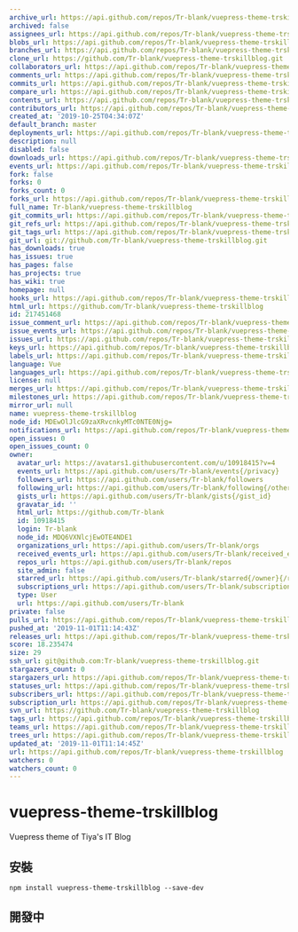 ```yaml
---
archive_url: https://api.github.com/repos/Tr-blank/vuepress-theme-trskillblog/{archive_format}{/ref}
archived: false
assignees_url: https://api.github.com/repos/Tr-blank/vuepress-theme-trskillblog/assignees{/user}
blobs_url: https://api.github.com/repos/Tr-blank/vuepress-theme-trskillblog/git/blobs{/sha}
branches_url: https://api.github.com/repos/Tr-blank/vuepress-theme-trskillblog/branches{/branch}
clone_url: https://github.com/Tr-blank/vuepress-theme-trskillblog.git
collaborators_url: https://api.github.com/repos/Tr-blank/vuepress-theme-trskillblog/collaborators{/collaborator}
comments_url: https://api.github.com/repos/Tr-blank/vuepress-theme-trskillblog/comments{/number}
commits_url: https://api.github.com/repos/Tr-blank/vuepress-theme-trskillblog/commits{/sha}
compare_url: https://api.github.com/repos/Tr-blank/vuepress-theme-trskillblog/compare/{base}...{head}
contents_url: https://api.github.com/repos/Tr-blank/vuepress-theme-trskillblog/contents/{+path}
contributors_url: https://api.github.com/repos/Tr-blank/vuepress-theme-trskillblog/contributors
created_at: '2019-10-25T04:34:07Z'
default_branch: master
deployments_url: https://api.github.com/repos/Tr-blank/vuepress-theme-trskillblog/deployments
description: null
disabled: false
downloads_url: https://api.github.com/repos/Tr-blank/vuepress-theme-trskillblog/downloads
events_url: https://api.github.com/repos/Tr-blank/vuepress-theme-trskillblog/events
fork: false
forks: 0
forks_count: 0
forks_url: https://api.github.com/repos/Tr-blank/vuepress-theme-trskillblog/forks
full_name: Tr-blank/vuepress-theme-trskillblog
git_commits_url: https://api.github.com/repos/Tr-blank/vuepress-theme-trskillblog/git/commits{/sha}
git_refs_url: https://api.github.com/repos/Tr-blank/vuepress-theme-trskillblog/git/refs{/sha}
git_tags_url: https://api.github.com/repos/Tr-blank/vuepress-theme-trskillblog/git/tags{/sha}
git_url: git://github.com/Tr-blank/vuepress-theme-trskillblog.git
has_downloads: true
has_issues: true
has_pages: false
has_projects: true
has_wiki: true
homepage: null
hooks_url: https://api.github.com/repos/Tr-blank/vuepress-theme-trskillblog/hooks
html_url: https://github.com/Tr-blank/vuepress-theme-trskillblog
id: 217451468
issue_comment_url: https://api.github.com/repos/Tr-blank/vuepress-theme-trskillblog/issues/comments{/number}
issue_events_url: https://api.github.com/repos/Tr-blank/vuepress-theme-trskillblog/issues/events{/number}
issues_url: https://api.github.com/repos/Tr-blank/vuepress-theme-trskillblog/issues{/number}
keys_url: https://api.github.com/repos/Tr-blank/vuepress-theme-trskillblog/keys{/key_id}
labels_url: https://api.github.com/repos/Tr-blank/vuepress-theme-trskillblog/labels{/name}
language: Vue
languages_url: https://api.github.com/repos/Tr-blank/vuepress-theme-trskillblog/languages
license: null
merges_url: https://api.github.com/repos/Tr-blank/vuepress-theme-trskillblog/merges
milestones_url: https://api.github.com/repos/Tr-blank/vuepress-theme-trskillblog/milestones{/number}
mirror_url: null
name: vuepress-theme-trskillblog
node_id: MDEwOlJlcG9zaXRvcnkyMTc0NTE0Njg=
notifications_url: https://api.github.com/repos/Tr-blank/vuepress-theme-trskillblog/notifications{?since,all,participating}
open_issues: 0
open_issues_count: 0
owner:
  avatar_url: https://avatars1.githubusercontent.com/u/10918415?v=4
  events_url: https://api.github.com/users/Tr-blank/events{/privacy}
  followers_url: https://api.github.com/users/Tr-blank/followers
  following_url: https://api.github.com/users/Tr-blank/following{/other_user}
  gists_url: https://api.github.com/users/Tr-blank/gists{/gist_id}
  gravatar_id: ''
  html_url: https://github.com/Tr-blank
  id: 10918415
  login: Tr-blank
  node_id: MDQ6VXNlcjEwOTE4NDE1
  organizations_url: https://api.github.com/users/Tr-blank/orgs
  received_events_url: https://api.github.com/users/Tr-blank/received_events
  repos_url: https://api.github.com/users/Tr-blank/repos
  site_admin: false
  starred_url: https://api.github.com/users/Tr-blank/starred{/owner}{/repo}
  subscriptions_url: https://api.github.com/users/Tr-blank/subscriptions
  type: User
  url: https://api.github.com/users/Tr-blank
private: false
pulls_url: https://api.github.com/repos/Tr-blank/vuepress-theme-trskillblog/pulls{/number}
pushed_at: '2019-11-01T11:14:43Z'
releases_url: https://api.github.com/repos/Tr-blank/vuepress-theme-trskillblog/releases{/id}
score: 18.235474
size: 29
ssh_url: git@github.com:Tr-blank/vuepress-theme-trskillblog.git
stargazers_count: 0
stargazers_url: https://api.github.com/repos/Tr-blank/vuepress-theme-trskillblog/stargazers
statuses_url: https://api.github.com/repos/Tr-blank/vuepress-theme-trskillblog/statuses/{sha}
subscribers_url: https://api.github.com/repos/Tr-blank/vuepress-theme-trskillblog/subscribers
subscription_url: https://api.github.com/repos/Tr-blank/vuepress-theme-trskillblog/subscription
svn_url: https://github.com/Tr-blank/vuepress-theme-trskillblog
tags_url: https://api.github.com/repos/Tr-blank/vuepress-theme-trskillblog/tags
teams_url: https://api.github.com/repos/Tr-blank/vuepress-theme-trskillblog/teams
trees_url: https://api.github.com/repos/Tr-blank/vuepress-theme-trskillblog/git/trees{/sha}
updated_at: '2019-11-01T11:14:45Z'
url: https://api.github.com/repos/Tr-blank/vuepress-theme-trskillblog
watchers: 0
watchers_count: 0
---
```


# vuepress-theme-trskillblog
Vuepress theme of Tiya\'s IT Blog

## 安裝
```
npm install vuepress-theme-trskillblog --save-dev
```

## 開發中